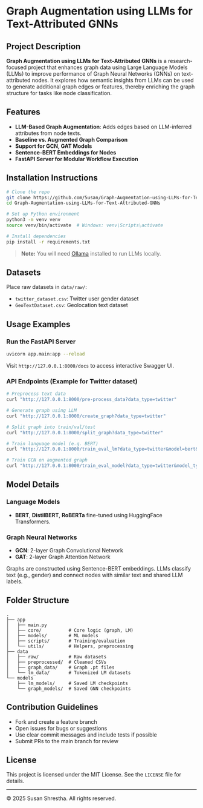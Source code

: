 # Graph Augmentation using LLMs for Text-Attributed GNNs

## Project Description

**Graph Augmentation using LLMs for Text-Attributed GNNs** is a research-focused project that enhances graph data using Large Language Models (LLMs) to improve performance of Graph Neural Networks (GNNs) on text-attributed nodes. It explores how semantic insights from LLMs can be used to generate additional graph edges or features, thereby enriching the graph structure for tasks like node classification.

## Features

* **LLM-Based Graph Augmentation**: Adds edges based on LLM-inferred attributes from node texts.
* **Baseline vs. Augmented Graph Comparison**
* **Support for GCN, GAT Models**
* **Sentence-BERT Embeddings for Nodes**
* **FastAPI Server for Modular Workflow Execution**

## Installation Instructions

```bash
# Clone the repo
git clone https://github.com/5usan/Graph-Augmentation-using-LLMs-for-Text-Attributed-GNNs.git
cd Graph-Augmentation-using-LLMs-for-Text-Attributed-GNNs

# Set up Python environment
python3 -m venv venv
source venv/bin/activate  # Windows: venv\Scripts\activate

# Install dependencies
pip install -r requirements.txt
```

> **Note:** You will need [Ollama](https://ollama.com/) installed to run LLMs locally.

## Datasets

Place raw datasets in `data/raw/`:

* `twitter_dataset.csv`: Twitter user gender dataset
* `GeoTextDataset.csv`: Geolocation text dataset

## Usage Examples

### Run the FastAPI Server

```bash
uvicorn app.main:app --reload
```

Visit `http://127.0.0.1:8000/docs` to access interactive Swagger UI.

### API Endpoints (Example for Twitter dataset)

```bash
# Preprocess text data
curl "http://127.0.0.1:8000/pre-process_data?data_type=twitter"

# Generate graph using LLM
curl "http://127.0.0.1:8000/create_graph?data_type=twitter"

# Split graph into train/val/test
curl "http://127.0.0.1:8000/split_graph?data_type=twitter"

# Train language model (e.g. BERT)
curl "http://127.0.0.1:8000/train_eval_lm?data_type=twitter&model=bert&learning_rate=1e-5&epochs=5"

# Train GCN on augmented graph
curl "http://127.0.0.1:8000/train_eval_model?data_type=twitter&model_type=gcn"
```

## Model Details

### Language Models

* **BERT**, **DistilBERT**, **RoBERTa** fine-tuned using HuggingFace Transformers.

### Graph Neural Networks

* **GCN**: 2-layer Graph Convolutional Network
* **GAT**: 2-layer Graph Attention Network

Graphs are constructed using Sentence-BERT embeddings. LLMs classify text (e.g., gender) and connect nodes with similar text and shared LLM labels.

## Folder Structure

```
.
├── app
│   ├── main.py
│   ├── core/          # Core logic (graph, LM)
│   ├── models/        # ML models
│   ├── scripts/       # Training/evaluation
│   └── utils/         # Helpers, preprocessing
├── data
│   ├── raw/           # Raw datasets
│   ├── preprocessed/  # Cleaned CSVs
│   ├── graph_data/    # Graph .pt files
│   └── lm_data/       # Tokenized LM datasets
└── models
    ├── lm_models/     # Saved LM checkpoints
    └── graph_models/  # Saved GNN checkpoints
```

## Contribution Guidelines

* Fork and create a feature branch
* Open issues for bugs or suggestions
* Use clear commit messages and include tests if possible
* Submit PRs to the main branch for review

## License

This project is licensed under the MIT License. See the `LICENSE` file for details.

---

© 2025 Susan Shrestha. All rights reserved.
